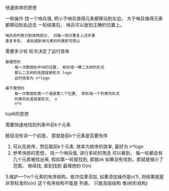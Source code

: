 快速排序的思想

一轮操作
    找一个哨兵值, 把小于哨兵值得元素都移动到左边， 大于哨兵值得元素都移动到右边去
    一轮结束后， 哨兵可以放到正确的位置上。

    哨兵将列表分割成两部分， 对每一部分重复上述步骤
    重复多轮， 直到遇到单元素的列表即可停止

需要多少轮
    轮次决定了运行效率

    最理想的
        每一次都放到中间的位置， 即形成一棵二叉树的形式
        那么二叉树的高度就是轮次 logn
        此时效率为 n*logn

    最不理想的
        每一次都放到第一个或是第二个位置， 即形成一个列表的形式
        列表的长度就是轮次， n
        n*n

topK的思想

需要快速地找到列表中前k个元素

题目没有讲一个前提， 那就是前k个元素是否要有序

1. 可以先排序，然后取前k个元素. 效率为排序的效率, 最好为 n*logn
2. 参考快排的思想， 找一个哨兵值, 进行多轮的筛选
    可以看到， 每一轮都会有几个元素被找出来, 假如第一轮就找到, 那就ok
    如果没有找到，那就是缩小了范围， 继续找, 直到找到
    最理想的 O(n)

3.维护一个n个元素的有序结构，依次往里添加, 如果添加操作是o(1), 则结果就是 非常标准的o(n)
    这个有序结构不能是 列表， 只能高级结构 堆(树形结构)
